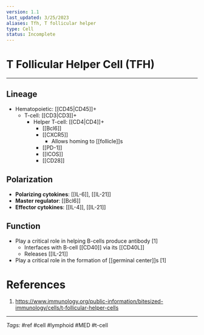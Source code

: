 ```yaml
---
version: 1.1
last_updated: 3/25/2023
aliases: Tfh, T follicular helper
type: Cell
status: Incomplete
---
```


# T Follicular Helper Cell (TFH)
---
## Lineage
- Hematopoietic: [[CD45|CD45]]+ 
	- T-cell: [[CD3|CD3]]+ 
		- Helper T-cell: [[CD4|CD4]]+
			- [[Bcl6]]
			- [[CXCR5]]
				- Allows homing to [[follicle]]s
			- [[PD-1]]
			- [[ICOS]]
			- [[CD28]]
 

## Polarization
- **Polarizing cytokines**:  [[IL-6]], [[IL-21]]
- **Master regulator**: [[Bcl6]]
- **Effector cytokines**: [[IL-4]], [[IL-21]]
## Function
- Play a critical role in helping B-cells produce antibody [1]
	- Interfaces with B-cell [[CD40]] via its [[CD40L]]
	- Releases [[IL-21]]
- Play a critical role in the formation of [[germinal center]]s [1]


# References
1. https://www.immunology.org/public-information/bitesized-immunology/cells/t-follicular-helper-cells

---
_Tags:_ #ref #cell #lymphoid #MED #t-cell 
